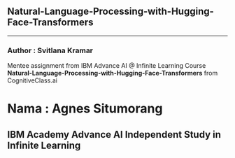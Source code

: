 ## Natural-Language-Processing-with-Hugging-Face-Transformers
------
### Author : Svitlana Kramar

<p>Mentee assignment from IBM Advance AI @ Infinite Learning Course <b>Natural-Language-Processing-with-Hugging-Face-Transformers</b>
from CognitiveClass.ai</p>


<h1>Nama : Agnes Situmorang</h1>
<h2>IBM Academy Advance AI Independent Study in Infinite Learning</h2>

